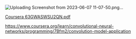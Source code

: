 
![Uploading Screenshot from 2023-06-07 11-07-50.png…]()

[Coursera 63GWASWSU2QN.pdf](https://github.com/Academic-Ayda-z/Convolutional-Neural-Networks-coursera/files/11673840/Coursera.63GWASWSU2QN.pdf)

https://www.coursera.org/learn/convolutional-neural-networks/programming/7Bfm2/convolution-model-application
